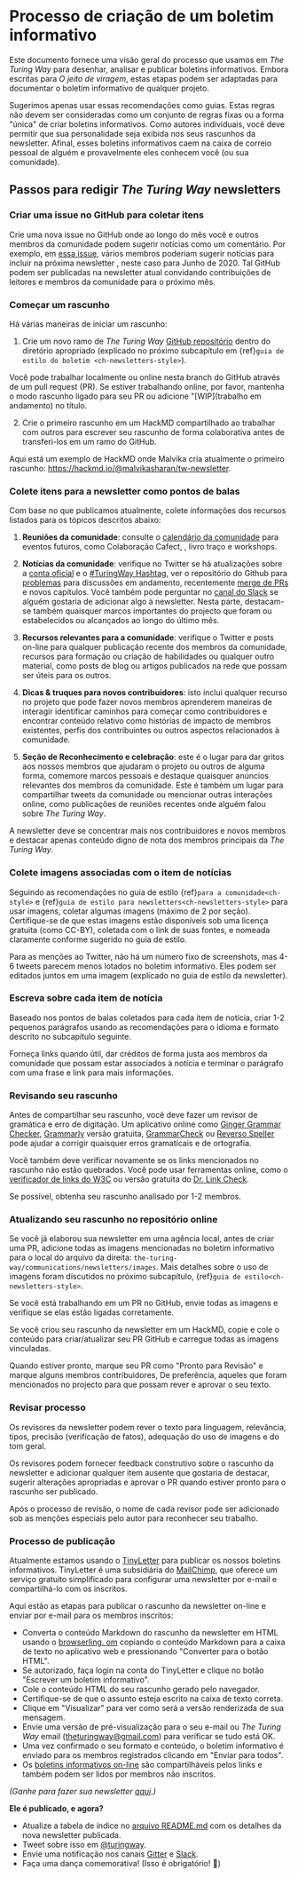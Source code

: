 # Processo de criação de um boletim informativo

Este documento fornece uma visão geral do processo que usamos em _The Turing Way_ para desenhar, analisar e publicar boletins informativos. Embora escritas para _O jeito de viragem_, estas etapas podem ser adaptadas para documentar o boletim informativo de qualquer projeto.

Sugerimos apenas usar essas recomendações como guias. Estas regras não devem ser consideradas como um conjunto de regras fixas ou a forma "única" de criar boletins informativos. Como autores individuais, você deve permitir que sua personalidade seja exibida nos seus rascunhos da newsletter. Afinal, esses boletins informativos caem na caixa de correio pessoal de alguém e provavelmente eles conhecem você (ou sua comunidade).

## Passos para redigir _The Turing Way_ newsletters

### Criar uma issue no GitHub para coletar itens

Crie uma nova issue no GitHub onde ao longo do mês você e outros membros da comunidade podem sugerir notícias como um comentário. Por exemplo, em [essa issue](https://github.com/alan-turing-institute/the-turing-way/issues/1037), vários membros poderiam sugerir notícias para incluir na próxima newsletter , neste caso para Junho de 2020. Tal GitHub podem ser publicadas na newsletter atual convidando contribuições de leitores e membros da comunidade para o próximo mês.

### Começar um rascunho

Há várias maneiras de iniciar um rascunho:

1. Crie um novo ramo de _The Turing Way_ [GitHub repositório](https://github.com/alan-turing-institute/the-turing-way/) dentro do diretório apropriado (explicado no próximo subcapítulo em {ref}`guia de estilo do boletim <ch-newsletters-style>`).

Você pode trabalhar localmente ou online nesta branch do GitHub através de um pull request (PR). Se estiver trabalhando online, por favor, mantenha o modo rascunho ligado para seu PR ou adicione "\[WIP\](trabalho em andamento) no título.

2. Crie o primeiro rascunho em um HackMD compartilhado ao trabalhar com outros para escrever seu rascunho de forma colaborativa antes de transferi-los em um ramo do GitHub.

Aqui está um exemplo de HackMD onde Malvika cria atualmente o primeiro rascunho: https://hackmd.io/@malvikasharan/tw-newsletter.

### Colete itens para a newsletter como pontos de balas

Com base no que publicamos atualmente, colete informações dos recursos listados para os tópicos descritos abaixo:

1. **Reuniões da comunidade**: consulte o [calendário da comunidade](https://calendar.google.com/calendar/embed?src=theturingway%40gmail.com&ctz=Europe%2FLondon) para eventos futuros, como Colaboração Cafect, , livro traço e workshops.

2. **Notícias da comunidade**: verifique no Twitter se há atualizações sobre a [conta oficial](https://twitter.com/turingway) e o [#TuringWay Hashtag](https://twitter.com/hashtag/TuringWay?src=hashtag_click), ver o repositório do Github para [problemas](https://github.com/alan-turing-institute/the-turing-way/issues) para discussões em andamento, recentemente [merge de PRs](https://github.com/alan-turing-institute/the-turing-way/pulls?q=is%3Apr+is%3Aclosed+sort%3Aupdated-desc) e novos capítulos. Você também pode perguntar no [canal do Slack](https://theturingway.slack.com) se alguém gostaria de adicionar algo à newsletter. Nesta parte, destacam-se também quaisquer marcos importantes do projecto que foram ou estabelecidos ou alcançados ao longo do último mês.

4. **Recursos relevantes para a comunidade**: verifique o Twitter e posts on-line para qualquer publicação recente dos membros da comunidade, recursos para formação ou criação de habilidades ou qualquer outro material, como posts de blog ou artigos publicados na rede que possam ser úteis para os outros.

5. **Dicas & truques para novos contribuidores**: isto inclui qualquer recurso no projeto que pode fazer novos membros aprenderem maneiras de interagir identificar caminhos para começar como contribuidores e encontrar conteúdo relativo como histórias de impacto de membros existentes, perfis dos contribuintes ou outros aspectos relacionados à comunidade.

6. **Seção de Reconhecimento e celebração**: este é o lugar para dar gritos aos nossos membros que ajudaram o projeto ou outros de alguma forma, comemore marcos pessoais e destaque quaisquer anúncios relevantes dos membros da comunidade. Este é também um lugar para compartilhar tweets da comunidade ou mencionar outras interações online, como publicações de reuniões recentes onde alguém falou sobre _The Turing Way_.

A newsletter deve se concentrar mais nos contribuidores e novos membros e destacar apenas conteúdo digno de nota dos membros principais da _The Turing Way_.

### Colete imagens associadas com o item de notícias

Seguindo as recomendações no guia de estilo {ref}`para a comunidade<ch-style>` e {ref}`guia de estilo para newsletters<ch-newsletters-style>` para usar imagens, coletar algumas imagens (máximo de 2 por seção). Certifique-se de que estas imagens estão disponíveis sob uma licença gratuita (como CC-BY), coletada com o link de suas fontes, e nomeada claramente conforme sugerido no guia de estilo.

Para as menções ao Twitter, não há um número fixo de screenshots, mas 4-6 tweets parecem menos lotados no boletim informativo. Eles podem ser editados juntos em uma imagem (explicado no guia de estilo da newsletter).

### Escreva sobre cada item de notícia

Baseado nos pontos de balas coletados para cada item de notícia, criar 1-2 pequenos parágrafos usando as recomendações para o idioma e formato descrito no subcapítulo seguinte.

Forneça links quando útil, dar créditos de forma justa aos membros da comunidade que possam estar associados à notícia e terminar o parágrafo com uma frase e link para mais informações.

### Revisando seu rascunho

Antes de compartilhar seu rascunho, você deve fazer um revisor de gramática e erro de digitação. Um aplicativo online como [Ginger Grammar Checker](https://www.gingersoftware.com/grammarcheck), [Grammarly](https://app.grammarly.com) versão gratuita, [GrammarCheck](https://www.grammarcheck.net/editor/) ou [Reverso Speller](https://www.reverso.net/spell-checker/english-spelling-grammar/) pode ajudar a corrigir quaisquer erros gramaticais e de ortografia.

Você também deve verificar novamente se os links mencionados no rascunho não estão quebrados. Você pode usar ferramentas online, como o [verificador de links do W3C](https://validator.w3.org/checklink) ou versão gratuita do [Dr. Link Check](https://www.drlinkcheck.com/).

Se possível, obtenha seu rascunho analisado por 1-2 membros.

### Atualizando seu rascunho no repositório online

Se você já elaborou sua newsletter em uma agência local, antes de criar uma PR, adicione todas as imagens mencionadas no boletim informativo para o local do arquivo da direita: `the-turing-way/communications/newsletters/images`. Mais detalhes sobre o uso de imagens foram discutidos no próximo subcapítulo, {ref}`guia de estilo<ch-newsletters-style>`.

Se você está trabalhando em um PR no GitHub, envie todas as imagens e verifique se elas estão ligadas corretamente.

Se você criou seu rascunho da newsletter em um HackMD, copie e cole o conteúdo para criar/atualizar seu PR GitHub e carregue todas as imagens vinculadas.

Quando estiver pronto, marque seu PR como "Pronto para Revisão" e marque alguns membros contribuidores, De preferência, aqueles que foram mencionados no projecto para que possam rever e aprovar o seu texto.

### Revisar processo

Os revisores da newsletter podem rever o texto para linguagem, relevância, tipos, precisão (verificação de fatos), adequação do uso de imagens e do tom geral.

Os revisores podem fornecer feedback construtivo sobre o rascunho da newsletter e adicionar qualquer item ausente que gostaria de destacar, sugerir alterações apropriadas e aprovar o PR quando estiver pronto para o rascunho ser publicado.

Após o processo de revisão, o nome de cada revisor pode ser adicionado sob as menções especiais pelo autor para reconhecer seu trabalho.

### Processo de publicação

Atualmente estamos usando o [TinyLetter](https://tinyletter.com/) para publicar os nossos boletins informativos. TinyLetter é uma subsidiária do [MailChimp](https://mailchimp.com/), que oferece um serviço gratuito simplificado para configurar uma newsletter por e-mail e compartilhá-lo com os inscritos.

Aqui estão as etapas para publicar o rascunho da newsletter on-line e enviar por e-mail para os membros inscritos:

- Converta o conteúdo Markdown do rascunho da newsletter em HTML usando o [browserling. om](https://www.browserling.com/tools/markdown-to-html) copiando o conteúdo Markdown para a caixa de texto no aplicativo web e pressionando "Converter para o botão HTML".
- Se autorizado, faça login na conta do TinyLetter e clique no botão "Escrever um boletim informativo".
- Cole o conteúdo HTML do seu rascunho gerado pelo navegador.
- Certifique-se de que o assunto esteja escrito na caixa de texto correta.
- Clique em "Visualizar" para ver como será a versão renderizada de sua mensagem.
- Envie uma versão de pré-visualização para o seu e-mail ou _The Turing Way_ email (theturingway@gmail.com) para verificar se tudo está OK.
- Uma vez confirmado o seu formato e conteúdo, o boletim informativo é enviado para os membros registrados clicando em "Enviar para todos".
- Os [boletins informativos on-line](https://tinyletter.com/TuringWay/) são compartilháveis pelos links e também podem ser lidos por membros não inscritos.

*(Ganhe para fazer sua newsletter [aqui](https://www.sitepoint.com/how-start-a-newsletter-in-minutes-with-tinyletter/).)*

 **Ele é publicado, e agora?**

- Atualize a tabela de índice no [arquivo README.md](https://github.com/alan-turing-institute/the-turing-way/blob/main/communications/newsletters/README.md) com os detalhes da nova newsletter publicada.
- Tweet sobre isso em [@turingway](https://twitter.com/turingway).
- Envie uma notificação nos canais [Gitter](https://gitter.im/alan-turing-institute/the-turing-way) e [Slack](https://theturingway.slack.com).
- Faça uma dança comemorativa! (Isso é obrigatório! 💃)
